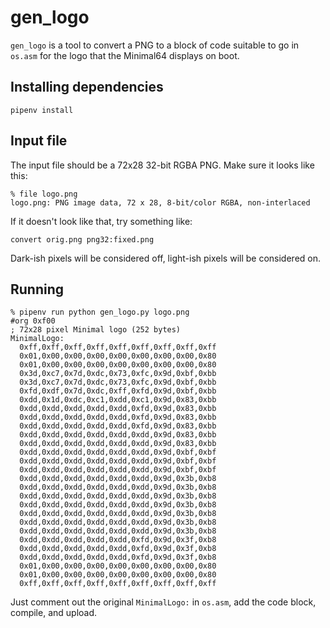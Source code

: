 # gen\_logo

`gen_logo` is a tool to convert a PNG to a block of code suitable to go in
`os.asm` for the logo that the Minimal64 displays on boot.

## Installing dependencies

```
pipenv install
```

## Input file

The input file should be a 72x28 32-bit RGBA PNG. Make sure it looks like this:

```
% file logo.png
logo.png: PNG image data, 72 x 28, 8-bit/color RGBA, non-interlaced
```

If it doesn't look like that, try something like:

```
convert orig.png png32:fixed.png
```

Dark-ish pixels will be considered off, light-ish pixels will be considered on.

## Running

```
% pipenv run python gen_logo.py logo.png
#org 0xf00
; 72x28 pixel Minimal logo (252 bytes)
MinimalLogo:
  0xff,0xff,0xff,0xff,0xff,0xff,0xff,0xff,0xff
  0x01,0x00,0x00,0x00,0x00,0x00,0x00,0x00,0x80
  0x01,0x00,0x00,0x00,0x00,0x00,0x00,0x00,0x80
  0x3d,0xc7,0x7d,0xdc,0x73,0xfc,0x9d,0xbf,0xbb
  0x3d,0xc7,0x7d,0xdc,0x73,0xfc,0x9d,0xbf,0xbb
  0xfd,0xdf,0x7d,0xdc,0xff,0xfd,0x9d,0xbf,0xbb
  0xdd,0x1d,0xdc,0xc1,0xdd,0xc1,0x9d,0x83,0xbb
  0xdd,0xdd,0xdd,0xdd,0xdd,0xfd,0x9d,0x83,0xbb
  0xdd,0xdd,0xdd,0xdd,0xdd,0xfd,0x9d,0x83,0xbb
  0xdd,0xdd,0xdd,0xdd,0xdd,0xfd,0x9d,0x83,0xbb
  0xdd,0xdd,0xdd,0xdd,0xdd,0xdd,0x9d,0x83,0xbb
  0xdd,0xdd,0xdd,0xdd,0xdd,0xdd,0x9d,0x83,0xbb
  0xdd,0xdd,0xdd,0xdd,0xdd,0xdd,0x9d,0xbf,0xbf
  0xdd,0xdd,0xdd,0xdd,0xdd,0xdd,0x9d,0xbf,0xbf
  0xdd,0xdd,0xdd,0xdd,0xdd,0xdd,0x9d,0xbf,0xbf
  0xdd,0xdd,0xdd,0xdd,0xdd,0xdd,0x9d,0x3b,0xb8
  0xdd,0xdd,0xdd,0xdd,0xdd,0xdd,0x9d,0x3b,0xb8
  0xdd,0xdd,0xdd,0xdd,0xdd,0xdd,0x9d,0x3b,0xb8
  0xdd,0xdd,0xdd,0xdd,0xdd,0xdd,0x9d,0x3b,0xb8
  0xdd,0xdd,0xdd,0xdd,0xdd,0xdd,0x9d,0x3b,0xb8
  0xdd,0xdd,0xdd,0xdd,0xdd,0xdd,0x9d,0x3b,0xb8
  0xdd,0xdd,0xdd,0xdd,0xdd,0xdd,0x9d,0x3b,0xb8
  0xdd,0xdd,0xdd,0xdd,0xdd,0xfd,0x9d,0x3f,0xb8
  0xdd,0xdd,0xdd,0xdd,0xdd,0xfd,0x9d,0x3f,0xb8
  0xdd,0xdd,0xdd,0xdd,0xdd,0xfd,0x9d,0x3f,0xb8
  0x01,0x00,0x00,0x00,0x00,0x00,0x00,0x00,0x80
  0x01,0x00,0x00,0x00,0x00,0x00,0x00,0x00,0x80
  0xff,0xff,0xff,0xff,0xff,0xff,0xff,0xff,0xff
```

Just comment out the original `MinimalLogo:` in `os.asm`, add the code block,
compile, and upload.
